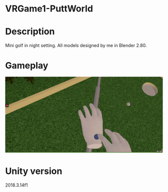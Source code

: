 # VRGame1-PuttWorld

# Description
Mini golf in night setting.
All models designed by me in Blender 2.80.

# Gameplay
![](puttworld.gif)

# Unity version
2018.3.14f1
